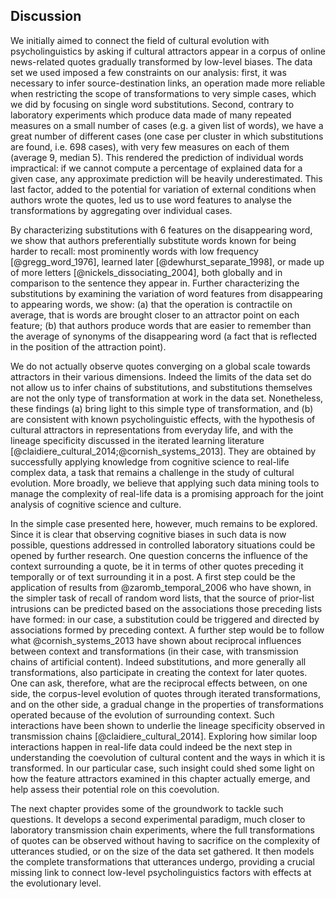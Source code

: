 ## Discussion

We initially aimed to connect the field of cultural evolution with psycholinguistics by asking if cultural attractors appear in a corpus of online news-related quotes gradually transformed by low-level biases.
The data set we used imposed a few constraints on our analysis:
first, it was necessary to infer source-destination links, an operation made more reliable when restricting the scope of transformations to very simple cases, which we did by focusing on single word substitutions.
Second, contrary to laboratory experiments which produce data made of many repeated measures on a small number of cases (e.g. a given list of words), we have a great number of different cases (one case per cluster in which substitutions are found, i.e. 698 cases), with very few measures on each of them (average 9, median 5).
This rendered the prediction of individual words impractical: if we cannot compute a percentage of explained data for a given case, any approximate prediction will be heavily underestimated.
This last factor, added to the potential for variation of external conditions when authors wrote the quotes, led us to use word features to analyse the transformations by aggregating over individual cases.

By characterizing substitutions with 6 features on the disappearing word, we show that authors preferentially substitute words known for being harder to recall:
most prominently words with low frequency [@gregg_word_1976], learned later [@dewhurst_separate_1998], or made up of more letters [@nickels_dissociating_2004], both globally and in comparison to the sentence they appear in.
Further characterizing the substitutions by examining the variation of word features from disappearing to appearing words, we show:
(a) that the operation is contractile on average, that is words are brought closer to an attractor point on each feature;
(b) that authors produce words that are easier to remember than the average of synonyms of the disappearing word (a fact that is reflected in the position of the attraction point).

We do not actually observe quotes converging on a global scale towards attractors in their various dimensions.
Indeed the limits of the data set do not allow us to infer chains of substitutions, and substitutions themselves are not the only type of transformation at work in the data set.
Nonetheless, these findings (a) bring light to this simple type of transformation, and (b) are consistent with known psycholinguistic effects, with the hypothesis of cultural attractors in representations from everyday life, and with the lineage specificity discussed in the iterated learning literature [@claidiere_cultural_2014;@cornish_systems_2013].
They are obtained by successfully applying knowledge from cognitive science to real-life complex data, a task that remains a challenge in the study of cultural evolution.
More broadly, we believe that applying such data mining tools to manage the complexity of real-life data is a promising approach for the joint analysis of cognitive science and culture.

In the simple case presented here, however, much remains to be explored.
Since it is clear that observing cognitive biases in such data is now possible, questions addressed in controlled laboratory situations could be opened by further research.
One question concerns the influence of the context surrounding a quote, be it in terms of other quotes preceding it temporally or of text surrounding it in a post.
A first step could be the application of results from @zaromb_temporal_2006 who have shown, in the simpler task of recall of random word lists, that the source of prior-list intrusions can be predicted based on the associations those preceding lists have formed:
in our case, a substitution could be triggered and directed by associations formed by preceding context.
A further step would be to follow what @cornish_systems_2013 have shown about reciprocal influences between context and transformations (in their case, with transmission chains of artificial content).
Indeed substitutions, and more generally all transformations, also participate in creating the context for later quotes.
One can ask, therefore, what are the reciprocal effects between, on one side, the corpus-level evolution of quotes through iterated transformations, and on the other side, a gradual change in the properties of transformations operated because of the evolution of surrounding context.
Such interactions have been shown to underlie the lineage specificity observed in transmission chains [@claidiere_cultural_2014].
Exploring how similar loop interactions happen in real-life data could indeed be the next step in understanding the coevolution of cultural content and the ways in which it is transformed.
In our particular case, such insight could shed some light on how the feature attractors examined in this chapter actually emerge, and help assess their potential role on this coevolution.

The next chapter provides some of the groundwork to tackle such questions.
It develops a second experimental paradigm, much closer to laboratory transmission chain experiments, where the full transformations of quotes can be observed without having to sacrifice on the complexity of utterances studied, or on the size of the data set gathered.
It then models the complete transformations that utterances undergo, providing a crucial missing link to connect low-level psycholinguistics factors with effects at the evolutionary level.
